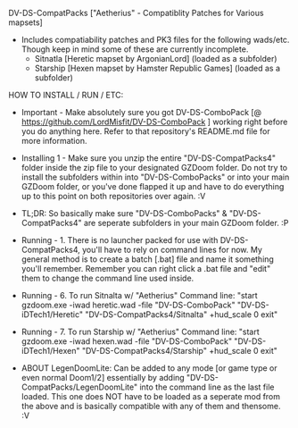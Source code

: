 DV-DS-CompatPacks ["Aetherius" - Compatiblity Patches for Various mapsets]

- Includes compatiability patches and PK3 files for the following wads/etc. Though keep in mind some of these are currently incomplete.
	- Sitnatla [Heretic mapset by ArgonianLord] (loaded as a subfolder)
	- Starship [Hexen mapset by Hamster Republic Games] (loaded as a subfolder)

HOW TO INSTALL / RUN / ETC:

 - Important - Make absolutely sure you got DV-DS-ComboPack [@ https://github.com/LordMisfit/DV-DS-ComboPack ] working right before you do anything here. Refer to that repository's README.md file for more information.

 - Installing 1 - Make sure you unzip the entire "DV-DS-CompatPacks4" folder inside the zip file to your designated GZDoom folder. Do not try to install the subfolders within into "DV-DS-ComboPacks" or into your main GZDoom folder, or you've done flapped it up and have to do everything up to this point on both repositories over again. :V
 - TL;DR: So basically make sure "DV-DS-ComboPacks" & "DV-DS-CompatPacks4" are seperate subfolders in your main GZDoom folder. :P

 - Running - 1. There is no launcher packed for use with DV-DS-CompatPacks4, you'll have to rely on command lines for now. My general method is to create a batch [.bat] file and name it something you'll remember. Remember you can right click a .bat file and "edit" them to change the command line used inside.

 - Running - 6. To run Sitnalta w/ "Aetherius" Command line: "start gzdoom.exe -iwad heretic.wad -file "DV-DS-ComboPack" "DV-DS-iDTech1/Heretic" "DV-DS-CompatPacks4/Sitnalta" +hud_scale 0 exit"

 - Running - 7. To run Starship w/ "Aetherius" Command line: "start gzdoom.exe -iwad hexen.wad -file "DV-DS-ComboPack" "DV-DS-iDTech1/Hexen" "DV-DS-CompatPacks4/Starship" +hud_scale 0 exit"
 
 - ABOUT LegenDoomLite: Can be added to any mode [or game type or even normal Doom1/2] essentially by adding "DV-DS-CompatPacks/LegenDoomLite" into the command line as the last file loaded. This one does NOT have to be loaded as a seperate mod from the above and is basically compatible with any of them and thensome. :V
